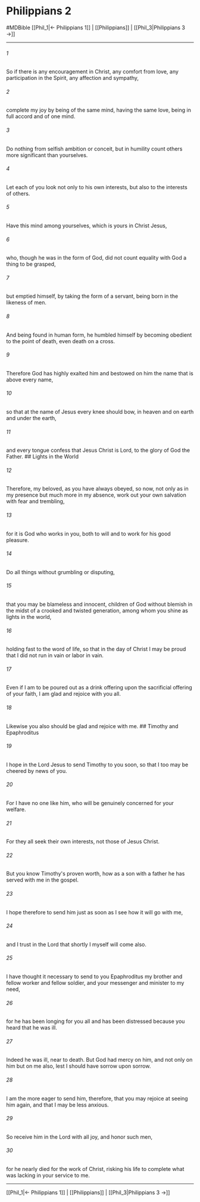 # Philippians 2
#MDBible
[[Phil_1|← Philippians 1]] | [[Philippians]] | [[Phil_3|Philippians 3 →]]

***

###### 1 
So if there is any encouragement in Christ, any comfort from love, any participation in the Spirit, any affection and sympathy, 

###### 2 
complete my joy by being of the same mind, having the same love, being in full accord and of one mind. 

###### 3 
Do nothing from selfish ambition or conceit, but in humility count others more significant than yourselves. 

###### 4 
Let each of you look not only to his own interests, but also to the interests of others. 

###### 5 
Have this mind among yourselves, which is yours in Christ Jesus, 

###### 6 
who, though he was in the form of God, did not count equality with God a thing to be grasped, 

###### 7 
but emptied himself, by taking the form of a servant, being born in the likeness of men. 

###### 8 
And being found in human form, he humbled himself by becoming obedient to the point of death, even death on a cross. 

###### 9 
Therefore God has highly exalted him and bestowed on him the name that is above every name, 

###### 10 
so that at the name of Jesus every knee should bow, in heaven and on earth and under the earth, 

###### 11 
and every tongue confess that Jesus Christ is Lord, to the glory of God the Father. ## Lights in the World 

###### 12 
Therefore, my beloved, as you have always obeyed, so now, not only as in my presence but much more in my absence, work out your own salvation with fear and trembling, 

###### 13 
for it is God who works in you, both to will and to work for his good pleasure. 

###### 14 
Do all things without grumbling or disputing, 

###### 15 
that you may be blameless and innocent, children of God without blemish in the midst of a crooked and twisted generation, among whom you shine as lights in the world, 

###### 16 
holding fast to the word of life, so that in the day of Christ I may be proud that I did not run in vain or labor in vain. 

###### 17 
Even if I am to be poured out as a drink offering upon the sacrificial offering of your faith, I am glad and rejoice with you all. 

###### 18 
Likewise you also should be glad and rejoice with me. ## Timothy and Epaphroditus 

###### 19 
I hope in the Lord Jesus to send Timothy to you soon, so that I too may be cheered by news of you. 

###### 20 
For I have no one like him, who will be genuinely concerned for your welfare. 

###### 21 
For they all seek their own interests, not those of Jesus Christ. 

###### 22 
But you know Timothy's proven worth, how as a son with a father he has served with me in the gospel. 

###### 23 
I hope therefore to send him just as soon as I see how it will go with me, 

###### 24 
and I trust in the Lord that shortly I myself will come also. 

###### 25 
I have thought it necessary to send to you Epaphroditus my brother and fellow worker and fellow soldier, and your messenger and minister to my need, 

###### 26 
for he has been longing for you all and has been distressed because you heard that he was ill. 

###### 27 
Indeed he was ill, near to death. But God had mercy on him, and not only on him but on me also, lest I should have sorrow upon sorrow. 

###### 28 
I am the more eager to send him, therefore, that you may rejoice at seeing him again, and that I may be less anxious. 

###### 29 
So receive him in the Lord with all joy, and honor such men, 

###### 30 
for he nearly died for the work of Christ, risking his life to complete what was lacking in your service to me. 

***

[[Phil_1|← Philippians 1]] | [[Philippians]] | [[Phil_3|Philippians 3 →]]

